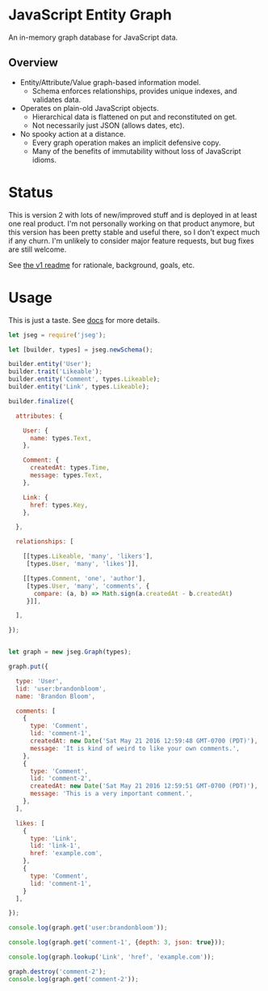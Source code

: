 # JavaScript Entity Graph

An in-memory graph database for JavaScript data.


## Overview

- Entity/Attribute/Value graph-based information model.
  - Schema enforces relationships, provides unique indexes, and validates data.
- Operates on plain-old JavaScript objects.
  - Hierarchical data is flattened on put and reconstituted on get.
  - Not necessarily just JSON (allows dates, etc).
- No spooky action at a distance.
  - Every graph operation makes an implicit defensive copy.
  - Many of the benefits of immutability without loss of JavaScript idioms.


# Status

This is version 2 with lots of new/improved stuff and is deployed
in at least one real product. I'm not personally working on that
product anymore, but this version has been pretty stable and
useful there, so I don't expect much if any churn. I'm unlikely to
consider major feature requests, but bug fixes are still welcome.

See [the v1 readme][2] for rationale, background, goals, etc.


# Usage

This is just a taste. See [docs](./doc) for more details.

```javascript
let jseg = require('jseg');

let [builder, types] = jseg.newSchema();

builder.entity('User');
builder.trait('Likeable');
builder.entity('Comment', types.Likeable);
builder.entity('Link', types.Likeable);

builder.finalize({

  attributes: {

    User: {
      name: types.Text,
    },

    Comment: {
      createdAt: types.Time,
      message: types.Text,
    },

    Link: {
      href: types.Key,
    },

  },

  relationships: [

    [[types.Likeable, 'many', 'likers'],
     [types.User, 'many', 'likes']],

    [[types.Comment, 'one', 'author'],
     [types.User, 'many', 'comments', {
       compare: (a, b) => Math.sign(a.createdAt - b.createdAt)
     }]],

  ],

});


let graph = new jseg.Graph(types);

graph.put({

  type: 'User',
  lid: 'user:brandonbloom',
  name: 'Brandon Bloom',

  comments: [
    {
      type: 'Comment',
      lid: 'comment-1',
      createdAt: new Date('Sat May 21 2016 12:59:48 GMT-0700 (PDT)'),
      message: 'It is kind of weird to like your own comments.',
    },
    {
      type: 'Comment',
      lid: 'comment-2',
      createdAt: new Date('Sat May 21 2016 12:59:51 GMT-0700 (PDT)'),
      message: 'This is a very important comment.',
    },
  ],

  likes: [
    {
      type: 'Link',
      lid: 'link-1',
      href: 'example.com',
    },
    {
      type: 'Comment',
      lid: 'comment-1',
    }
  ],

});

console.log(graph.get('user:brandonbloom'));

console.log(graph.get('comment-1', {depth: 3, json: true}));

console.log(graph.lookup('Link', 'href', 'example.com'));

graph.destroy('comment-2');
console.log(graph.get('comment-2'));
```



[1]: https://github.com/brandonbloom/jseg/tree/v1
[2]: https://github.com/brandonbloom/jseg/blob/v1/README.md
